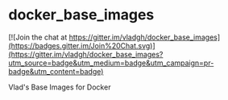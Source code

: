 # docker_base_images

[![Join the chat at https://gitter.im/vladgh/docker_base_images](https://badges.gitter.im/Join%20Chat.svg)](https://gitter.im/vladgh/docker_base_images?utm_source=badge&utm_medium=badge&utm_campaign=pr-badge&utm_content=badge)

Vlad's Base Images for Docker
